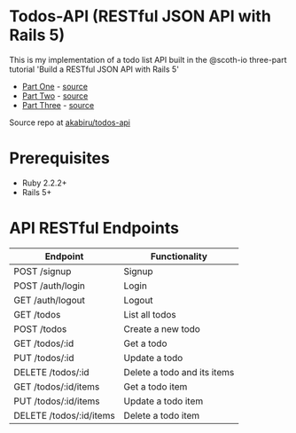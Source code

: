 # Todos-API (RESTful JSON API with Rails 5)

This is my implementation of a todo list API built in the @scoth-io three-part tutorial 'Build a RESTful JSON API with Rails 5'

* [Part One](https://scotch.io/tutorials/build-a-restful-json-api-with-rails-5-part-one) - [source](https://github.com/akabiru/todos-api/tree/part-one)
* [Part Two](https://scotch.io/tutorials/build-a-restful-json-api-with-rails-5-part-two) - [source](https://github.com/akabiru/todos-api/tree/part-two)
* [Part Three](https://scotch.io/tutorials/build-a-restful-json-api-with-rails-5-part-three) - [source](https://github.com/akabiru/todos-api/tree/part-three)

Source repo at [akabiru/todos-api](https://github.com/akabiru/todos-api)

# Prerequisites
* Ruby 2.2.2+
* Rails 5+

# API RESTful Endpoints

| Endpoint | Functionality |
| --- | --- |
| POST /signup | Signup |
| POST /auth/login | Login |
| GET /auth/logout | Logout |
| GET /todos | List all todos |
| POST /todos | Create a new todo |
| GET /todos/:id | Get a todo |
| PUT /todos/:id | Update a todo |
| DELETE /todos/:id | Delete a todo and its items |
| GET /todos/:id/items | Get a todo item |
| PUT /todos/:id/items | Update a todo item |
| DELETE /todos/:id/items | Delete a todo item |

